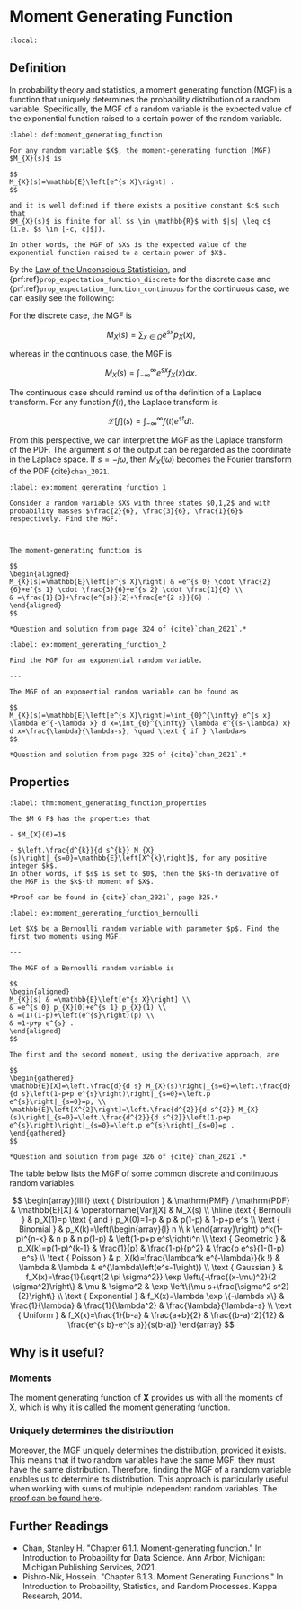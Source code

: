 # Moment Generating Function

```{contents}
:local:
```

## Definition

In probability theory and statistics, a moment generating function (MGF) is a
function that uniquely determines the probability distribution of a random
variable. Specifically, the MGF of a random variable is the expected value of
the exponential function raised to a certain power of the random variable.

```{prf:definition} Moment Generating Function
:label: def:moment_generating_function

For any random variable $X$, the moment-generating function (MGF) $M_{X}(s)$ is

$$
M_{X}(s)=\mathbb{E}\left[e^{s X}\right] .
$$

and it is well defined if there exists a positive constant $c$ such that
$M_{X}(s)$ is finite for all $s \in \mathbb{R}$ with $|s| \leq c$ (i.e. $s \in [-c, c]$]).

In other words, the MGF of $X$ is the expected value of the exponential function raised to a certain power of $X$.
```

By the
[Law of the Unconscious Statistician](https://en.wikipedia.org/wiki/Law_of_the_unconscious_statistician),
and {prf:ref}`prop_expectation_function_discrete` for the discrete case and
{prf:ref}`prop_expectation_function_continuous` for the continuous case, we can
easily see the following:

For the discrete case, the MGF is

$$
M_{X}(s)=\sum_{x \in \Omega} e^{s x} p_{X}(x),
$$

whereas in the continuous case, the MGF is

$$
M_{X}(s)=\int_{-\infty}^{\infty} e^{s x} f_{X}(x) d x .
$$

The continuous case should remind us of the definition of a Laplace transform.
For any function $f(t)$, the Laplace transform is

$$
\mathcal{L}[f](s)=\int_{-\infty}^{\infty} f(t) e^{s t} d t .
$$

From this perspective, we can interpret the MGF as the Laplace transform of the
PDF. The argument $s$ of the output can be regarded as the coordinate in the
Laplace space. If $s=-j \omega$, then $M_{X}(j \omega)$ becomes the Fourier
transform of the PDF {cite}`chan_2021`.

```{prf:example} Moment Generating Function Example 1.
:label: ex:moment_generating_function_1

Consider a random variable $X$ with three states $0,1,2$ and with probability masses $\frac{2}{6}, \frac{3}{6}, \frac{1}{6}$ respectively. Find the MGF.

---

The moment-generating function is

$$
\begin{aligned}
M_{X}(s)=\mathbb{E}\left[e^{s X}\right] & =e^{s 0} \cdot \frac{2}{6}+e^{s 1} \cdot \frac{3}{6}+e^{s 2} \cdot \frac{1}{6} \\
& =\frac{1}{3}+\frac{e^{s}}{2}+\frac{e^{2 s}}{6} .
\end{aligned}
$$

*Question and solution from page 324 of {cite}`chan_2021`.*
```

```{prf:example} Moment Generating Function Example 2.
:label: ex:moment_generating_function_2

Find the MGF for an exponential random variable.

---

The MGF of an exponential random variable can be found as

$$
M_{X}(s)=\mathbb{E}\left[e^{s X}\right]=\int_{0}^{\infty} e^{s x} \lambda e^{-\lambda x} d x=\int_{0}^{\infty} \lambda e^{(s-\lambda) x} d x=\frac{\lambda}{\lambda-s}, \quad \text { if } \lambda>s
$$

*Question and solution from page 325 of {cite}`chan_2021`.*
```

## Properties

```{prf:theorem} Moment Generating Function Properties
:label: thm:moment_generating_function_properties

The $M G F$ has the properties that

- $M_{X}(0)=1$

- $\left.\frac{d^{k}}{d s^{k}} M_{X}(s)\right|_{s=0}=\mathbb{E}\left[X^{k}\right]$, for any positive integer $k$.
In other words, if $s$ is set to $0$, then the $k$-th derivative of the MGF is the $k$-th moment of $X$.

*Proof can be found in {cite}`chan_2021`, page 325.*
```

```{prf:example} Moments of Bernoulli Random Variable
:label: ex:moment_generating_function_bernoulli

Let $X$ be a Bernoulli random variable with parameter $p$. Find the first two moments using MGF.

---

The MGF of a Bernoulli random variable is

$$
\begin{aligned}
M_{X}(s) & =\mathbb{E}\left[e^{s X}\right] \\
& =e^{s 0} p_{X}(0)+e^{s 1} p_{X}(1) \\
& =(1)(1-p)+\left(e^{s}\right)(p) \\
& =1-p+p e^{s} .
\end{aligned}
$$

The first and the second moment, using the derivative approach, are

$$
\begin{gathered}
\mathbb{E}[X]=\left.\frac{d}{d s} M_{X}(s)\right|_{s=0}=\left.\frac{d}{d s}\left(1-p+p e^{s}\right)\right|_{s=0}=\left.p e^{s}\right|_{s=0}=p, \\
\mathbb{E}\left[X^{2}\right]=\left.\frac{d^{2}}{d s^{2}} M_{X}(s)\right|_{s=0}=\left.\frac{d^{2}}{d s^{2}}\left(1-p+p e^{s}\right)\right|_{s=0}=\left.p e^{s}\right|_{s=0}=p .
\end{gathered}
$$

*Question and solution from page 326 of {cite}`chan_2021`.*
```

The table below lists the MGF of some common discrete and continuous random
variables.

$$
\begin{array}{lllll}
\text { Distribution } & \mathrm{PMF} / \mathrm{PDF} & \mathbb{E}[X] & \operatorname{Var}[X] & M_X(s) \\
\hline \text { Bernoulli } & p_X(1)=p \text { and } p_X(0)=1-p & p & p(1-p) & 1-p+p e^s \\
\text { Binomial } & p_X(k)=\left(\begin{array}{l}
n \\
k
\end{array}\right) p^k(1-p)^{n-k} & n p & n p(1-p) & \left(1-p+p e^s\right)^n \\
\text { Geometric } & p_X(k)=p(1-p)^{k-1} & \frac{1}{p} & \frac{1-p}{p^2} & \frac{p e^s}{1-(1-p) e^s} \\
\text { Poisson } & p_X(k)=\frac{\lambda^k e^{-\lambda}}{k !} & \lambda & \lambda & e^{\lambda\left(e^s-1\right)} \\
\text { Gaussian } & f_X(x)=\frac{1}{\sqrt{2 \pi \sigma^2}} \exp \left\{-\frac{(x-\mu)^2}{2 \sigma^2}\right\} & \mu & \sigma^2 & \exp \left\{\mu s+\frac{\sigma^2 s^2}{2}\right\} \\
\text { Exponential } & f_X(x)=\lambda \exp \{-\lambda x\} & \frac{1}{\lambda} & \frac{1}{\lambda^2} & \frac{\lambda}{\lambda-s} \\
\text { Uniform } & f_X(x)=\frac{1}{b-a} & \frac{a+b}{2} & \frac{(b-a)^2}{12} & \frac{e^{s b}-e^{s a}}{s(b-a)}
\end{array}
$$

## Why is it useful?

### Moments

The moment generating function of $\mathbf{X}$ provides us with all the moments
of $\mathrm{X}$, which is why it is called the moment generating function.

### Uniquely determines the distribution

Moreover, the MGF uniquely determines the distribution, provided it exists. This
means that if two random variables have the same MGF, they must have the same
distribution. Therefore, finding the MGF of a random variable enables us to
determine its distribution. This approach is particularly useful when working
with sums of multiple independent random variables. The
[proof can be found here](https://stats.stackexchange.com/questions/34956/proof-that-moment-generating-functions-uniquely-determine-probability-distributi#:~:text=If%20both%20moment%2Dgenerating%20functions,same%20theorem%20without%20a%20proof.).

## Further Readings

-   Chan, Stanley H. "Chapter 6.1.1. Moment-generating function." In
    Introduction to Probability for Data Science. Ann Arbor, Michigan: Michigan
    Publishing Services, 2021.
-   Pishro-Nik, Hossein. "Chapter 6.1.3. Moment Generating Functions." In
    Introduction to Probability, Statistics, and Random Processes. Kappa
    Research, 2014.
